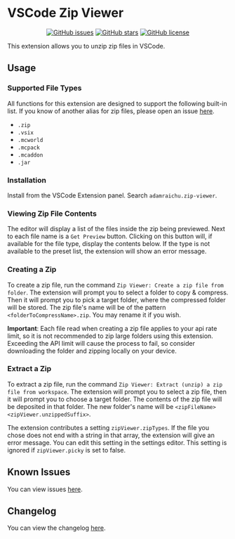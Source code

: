 # VSCode Zip Viewer <!-- markdownlint-disable MD033 -->

<div align="center">

[![GitHub issues](https://img.shields.io/github/issues/adamraichu/vscode-zip-viewer)](https://github.com/adamraichu/vscode-zip-viewer/issues)
[![GitHub stars](https://img.shields.io/github/stars/adamraichu/vscode-zip-viewer)](https://github.com/adamraichu/vscode-zip-viewer/stargazers)
[![GitHub license](https://img.shields.io/github/license/adamraichu/vscode-zip-viewer)](https://github.com/AdamRaichu/vscode-zip-viewer/blob/main/LICENSE)

</div>

This extension allows you to unzip zip files in VSCode.

## Usage

### Supported File Types

All functions for this extension are designed to support the following built-in list.
If you know of another alias for zip files, please open an issue [here][new-zip-type].

- `.zip`
- `.vsix`
- `.mcworld`
- `.mcpack`
- `.mcaddon`
- `.jar`

### Installation

Install from the VSCode Extension panel.
Search `adamraichu.zip-viewer`.

### Viewing Zip File Contents

The editor will display a list of the files inside the zip being previewed.
Next to each file name is a `Get Preview` button.
Clicking on this button will, if available for the file type, display the contents below.
If the type is not available to the preset list, the extension will show an error message.

### Creating a Zip

To create a zip file, run the command `Zip Viewer: Create a zip file from folder`.
The extension will prompt you to select a folder to copy & compress.
Then it will prompt you to pick a target folder, where the compressed folder will be stored.
The zip file's name will be of the pattern `<folderToCompressName>.zip`.
You may rename it if you wish.

**Important**: Each file read when creating a zip file applies to your api rate limit, so it is not recommended to zip large folders using this extension.
Exceeding the API limit will cause the process to fail, so consider downloading the folder and zipping locally on your device.

### Extract a Zip

To extract a zip file, run the command `Zip Viewer: Extract (unzip) a zip file from workspace`.
The extension will prompt you to select a zip file, then it will prompt you to choose a target folder.
The contents of the zip file will be deposited in that folder.
The new folder's name will be `<zipFileName><zipViewer.unzippedSuffix>`.

The extension contributes a setting `zipViewer.zipTypes`.
If the file you chose does not end with a string in that array, the extension will give an error message.
You can edit this setting in the settings editor.
This setting is ignored if `zipViewer.picky` is set to false.

## Known Issues

You can view issues [here](https://github.com/AdamRaichu/vscode-zip-viewer/issues).

## Changelog

You can view the changelog [here](CHANGELOG.md).

[new-zip-type]: https://github.com/AdamRaichu/vscode-zip-viewer/issues/new?assignees=AdamRaichu&labels=enhancement%2Cgood+first+issue&template=suggest_ext.yml&title=%5BFeature%5D+Suggested+file+extension%3A+

